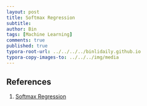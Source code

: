 ```yaml
---
layout: post
title: Softmax Regression
subtitle:
author: Bin
tags: [Machine Learning]
comments: true
published: true
typora-root-url: ../../../../binlidaily.github.io
typora-copy-images-to: ../../../img/media
---
```




## References
1. [Softmax Regression](http://deeplearning.stanford.edu/tutorial/supervised/SoftmaxRegression/)